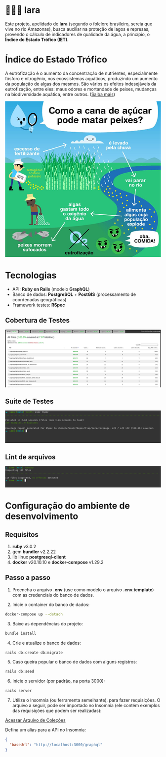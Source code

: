 # 🧜🏽‍♀️ Iara

Este projeto, apelidado de **Iara** (segundo o folclore brasileiro, sereia que vive no rio Amazonas), busca auxiliar na proteção de lagos e represas, provendo o cálculo de indicadores de qualidade da água, a princípio, o **Índice do Estado Trófico (IET).**

# Índice do Estado Trófico

A eutrofização é o aumento da concentração de nutrientes, especialmente fósforo e nitrogênio, nos ecossistemas aquáticos, produzindo um aumento da população de algas dos mesmos. São vários os efeitos indesejáveis da eutrofização, entre eles: maus odores e mortandade de peixes, mudanças na biodiversidade aquática, entre outros. ([Saiba mais](http://pnqa.ana.gov.br/indicadores-estado-trofico.aspx))

![eutrofizacao](guides/images/eutrofizacao.jpg?raw=true)

# Tecnologias

* API: **Ruby on Rails** (modelo **GraphQL**)
* Banco de dados: **PostgreSQL** + **PostGIS** (processamento de coordenadas geográficas)
* Framework testes: **RSpec**

## Cobertura de Testes

![coverage](guides/images/coverage.png)

## Suite de Testes

![rspec](guides/images/rspec.png)
## Lint de arquivos

![lint](guides/images/rubocop.png)

# Configuração do ambiente de desenvolvimento

## Requisitos

1. **ruby** v3.0.2
2. gem **bundler** v2.2.22
3. lib linux **postgresql-client**
4. **docker** v20.10.10 e **docker-compose** v1.29.2


## Passo a passo

1. Preencha o arquivo **.env** (use como modelo o arquivo **.env.template**) com as credenciais do banco de dados.

2. Inicie o container do banco de dados:

```bash
docker-compose up --detach
```

3. Baixe as dependências do projeto:

```bash
bundle install
```

4. Crie e atualize o banco de dados:

```bash
rails db:create db:migrate
```

5. Caso queira popular o banco de dados com alguns registros:

```bash
rails db:seed
```

6. Inicie o servidor (por padrão, na porta 3000):

```bash
rails server
```

7. Utilize o Insomnia (ou ferramenta semelhante), para fazer requisições. O arquivo a seguir, pode ser importado no Insomnia (ele contém exemplos das requisições que podem ser realizadas):

[Acessar Arquivo de Coleções](guides/requests/insomnia-requests.json?raw=true)

Defina um alias para a API no Insomnia:

```json
{
  "baseUrl": "http://localhost:3000/graphql"
}
```
